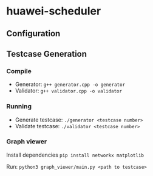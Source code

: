 # huawei-scheduler

## Configuration

## Testcase Generation

### Compile

 - Generator: `g++ generator.cpp -o generator`
 - Validator: `g++ validator.cpp -o validator`

### Running
 
 - Generate testcase: `./generator <testcase number>` 
 - Validate testcase: `./validator <testcase number>`

### Graph viewer
Install dependencies
`pip install networkx matplotlib`

Run:
`python3 graph_viewer/main.py <path to testcase>`
